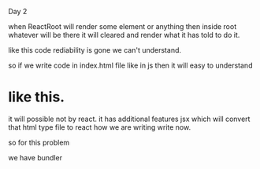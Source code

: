 Day 2

when ReactRoot will render some element or anything then inside root whatever will be there it will
cleared and render what it has told to do it.


like this code rediability is gone we can't understand. 

so if we write code in index.html file like in js then it will easy to understand

<h1>
    like this.
</h1>

it will possible not by react. it has additional features jsx which will convert that html type file to react how we are writing write now.

<!-- we cant push this code on production because there is script file react and reactDOM  which has 5k lines of code 
    many code will there our production will slow there is space comments those fucntions which are not in use. so that makes the websiter run slow.
 -->
 so for this problem 

 we have bundler

